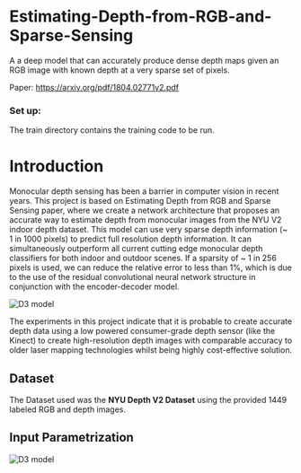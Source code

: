# Estimating-Depth-from-RGB-and-Sparse-Sensing
A a deep model that can accurately produce dense depth maps given an RGB image with known depth at a very sparse set of pixels.

Paper: https://arxiv.org/pdf/1804.02771v2.pdf
### Set up:
The train directory contains the training code to be run.

# Introduction
Monocular depth sensing has been a barrier in computer vision in recent years. This project is based on Estimating Depth from RGB and Sparse Sensing paper, where we create a network architecture that proposes an accurate way to estimate depth from monocular images from the NYU V2 indoor depth dataset. This model can use very sparse depth information (~ 1 in 1000 pixels) to predict full resolution depth information. It can simultaneously outperform all current cutting edge monocular depth classifiers for both indoor and outdoor scenes. If a sparsity of ~ 1 in 256 pixels is used, we can reduce the relative error to less than 1%, which is due to the use of the residual convolutional neural network structure in conjunction with the encoder-decoder model.

![D3 model](https://raw.githubusercontent.com/lakshjaisinghani/Estimating-Depth-from-RGB-and-Sparse-Sensing/master/images/d3_model.PNG)

The experiments in this project indicate that it is probable to create accurate depth data using a low powered consumer-grade depth sensor (like the Kinect) to create high-resolution depth images with comparable accuracy to older laser mapping technologies whilst being highly cost-effective solution.

## Dataset
The Dataset used was the **NYU Depth V2 Dataset** using the provided 1449 labeled RGB and depth images.

## Input Parametrization
![D3 model](https://raw.githubusercontent.com/lakshjaisinghani/Estimating-Depth-from-RGB-and-Sparse-Sensing/master/images/input.PNG)
